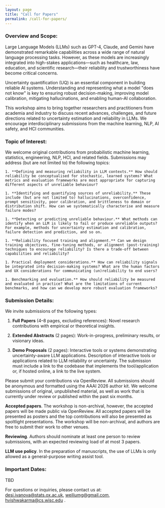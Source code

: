 ```yaml
---
layout: page
title: "Call for Papers"
permalink: /call-for-papers/
---
```


<!-- # Call for Papers -->



### Overview and Scope: 


Large Language Models (LLMs) such as GPT-4, Claude, and Gemini have demonstrated remarkable capabilities across a wide range of natural language processing tasks. However, as these models are increasingly integrated into high-stakes applications—such as healthcare, law, education, and scientific research—their reliability and trustworthiness have become critical concerns.

Uncertainty quantification (UQ) is an essential component in building reliable AI systems. Understanding and representing what a model "does not know" is key to ensuring robust decision-making, improving model calibration, mitigating hallucinations, and enabling human-AI collaboration.

This workshop aims to bring together researchers and practitioners from academia and industry to discuss recent advances, challenges, and future directions related to uncertainty estimation and reliability in LLMs. We encourage interdisciplinary submissions from the machine learning, NLP, AI safety, and HCI communities.

### Topic of Interest: 


We welcome original contributions from probabilistic machine learning, statistics, engineering, NLP, HCI, and related fields. Submissions may address (but are not limited to) the following topics:


    1. **Defining and measuring reliability in LLM contexts.** How should reliability be conceptualised for stochastic, learned systems? What metrics and evaluation frameworks are most appropriate for capturing different aspects of unreliable behaviour?

    1. **Identifying and quantifying sources of unreliability.** These include (but are not limited to) hallucinations, overconfidence, prompt sensitivity, poor calibration, and brittleness to domain or distribution shift. How can we systematically characterise and measure failure modes?

    1. **Detecting or predicting unreliable behaviour.** What methods can identify when an LLM is likely to fail or produce unreliable outputs? For example, methods for uncertainty estimation and calibration, failure detection and prediction, and so on.

    1. **Reliability focused training and alignment.** Can we design training objectives, fine-tuning methods, or alignment (post-training) techniques to encourage reliability? Is there a trade-off between capabilities and reliability?

    1. Practical deployment considerations.** How can reliability signals be integrated into decision-making systems? What are the human factors and UX considerations for communicating (un)reliability to end users?

    1. Benchmarking and evaluation.** How should reliability be measured and evaluated in practice? What are the limitations of current benchmarks, and how can we develop more robust evaluation frameworks?


### Submission Details: 


We invite submissions of the following types:

1. **Full Papers** (4–8 pages, excluding references): Novel research contributions with empirical or theoretical insights.

1. **Extended Abstracts** (2 pages): Work-in-progress, preliminary results, or visionary ideas.

1. **Demo Proposals** (2 pages): Interactive tools or systems demonstrating uncertainty-aware LLM applications. Description of interactive tools or applications related to LLM reliability or uncertainty. 
    The submission must include a link to the codebase that implements the tool/application or, if hosted online, a link to the live system.

Please submit your contributions via OpenReview. All submissions should be anonymous and formatted using the AAAI 2026 author kit. 
We welcome submissions of original, unpublished material, as well as work that is currently under review or published within the past six months.

**Accepted papers**.  The workshop is non-archival, however, the accepted papers will be made public via OpenReview.
All accepted papers will be presented as posters and the top contributions will also be presented as spoltlight presentations. 
The workshop will be non-archival, and authors are free to submit their work to other venues.

**Reviewing**. Authors should nominate at least one person to review submissions, with an expected reviewing load of at most 3 papers.

**LLM use policy**. In the preparation of manuscripts, the use of LLMs is only allowed as a general-purpose writing assist tool.

### Important Dates:


TBD


For questions or inquiries, please contact us at: desi.ivanova@stats.ox.ac.uk, weiliumg@gmail.com, hvishwakarma@cs.wisc.edu .






